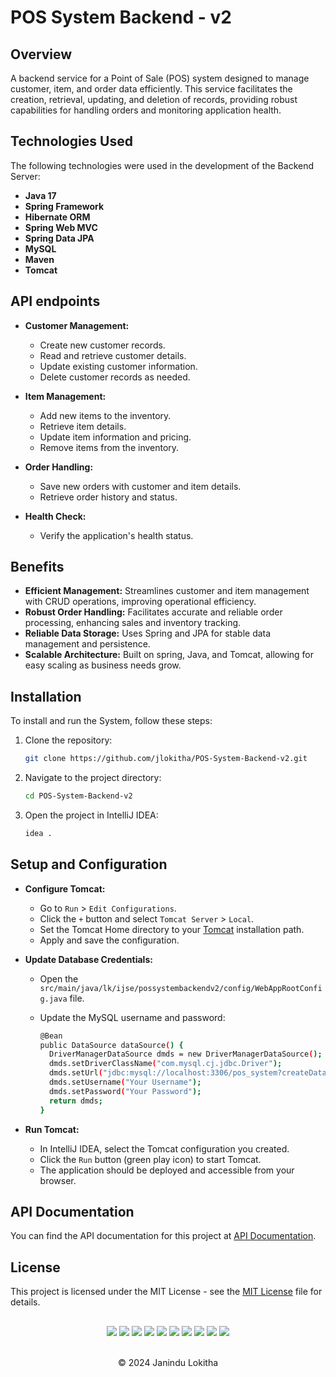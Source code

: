 ﻿# POS System Backend - v2

## Overview
A backend service for a Point of Sale (POS) system designed to manage customer, item, and order data efficiently. This service facilitates the creation, retrieval, updating, and deletion of records, providing robust capabilities for handling orders and monitoring application health.

## Technologies Used
The following technologies were used in the development of the Backend Server:

- **Java 17**
- **Spring Framework**
- **Hibernate ORM**
- **Spring Web MVC**
- **Spring Data JPA**
- **MySQL**
- **Maven**
- **Tomcat**

## API endpoints
- **Customer Management:**
    - Create new customer records.
    - Read and retrieve customer details.
    - Update existing customer information.
    - Delete customer records as needed.


- **Item Management:**
    - Add new items to the inventory.
    - Retrieve item details.
    - Update item information and pricing.
    - Remove items from the inventory.


- **Order Handling:**
    - Save new orders with customer and item details.
    - Retrieve order history and status.


- **Health Check:**
    - Verify the application's health status.

## Benefits

- **Efficient Management:** Streamlines customer and item management with CRUD operations, improving operational efficiency.
- **Robust Order Handling:** Facilitates accurate and reliable order processing, enhancing sales and inventory tracking.
- **Reliable Data Storage:** Uses Spring and JPA for stable data management and persistence.
- **Scalable Architecture:** Built on spring, Java, and Tomcat, allowing for easy scaling as business needs grow.

## Installation
To install and run the System, follow these steps:

1. Clone the repository:

   ```bash
   git clone https://github.com/jlokitha/POS-System-Backend-v2.git

2. Navigate to the project directory:

   ```bash
   cd POS-System-Backend-v2

3. Open the project in IntelliJ IDEA:

   ```bash
   idea .
## Setup and Configuration
- **Configure Tomcat:**
    - Go to `Run` > `Edit Configurations`.
    - Click the `+` button and select `Tomcat Server` > `Local`.
    - Set the Tomcat Home directory to your [Tomcat](https://tomcat.apache.org/download-90.cgi) installation path.
    - Apply and save the configuration.


- **Update Database Credentials:**
    - Open the `src/main/java/lk/ijse/possystembackendv2/config/WebAppRootConfig.java` file.
    - Update the MySQL username and password:

      ```bash
      @Bean
      public DataSource dataSource() {
        DriverManagerDataSource dmds = new DriverManagerDataSource();
        dmds.setDriverClassName("com.mysql.cj.jdbc.Driver");
        dmds.setUrl("jdbc:mysql://localhost:3306/pos_system?createDatabaseIfNotExist=true");
        dmds.setUsername("Your Username");
        dmds.setPassword("Your Password");
        return dmds;
      }

- **Run Tomcat:**
    - In IntelliJ IDEA, select the Tomcat configuration you created.
    - Click the `Run` button (green play icon) to start Tomcat.
    - The application should be deployed and accessible from your browser.


## API Documentation
You can find the API documentation for this project at [API Documentation](https://documenter.getpostman.com/view/35384124/2sAXxV4pTW).

## License
This project is licensed under the MIT License - see the [MIT License](LICENSE) file for details.

##
<div align="center">
<a href="https://github.com/jlokitha" target="_blank"><img src = "https://img.shields.io/badge/GitHub-000000?style=for-the-badge&logo=github&logoColor=white"></a>
<a href="https://git-scm.com/" target="_blank"><img src = "https://img.shields.io/badge/Git-000000?style=for-the-badge&logo=git&logoColor=white"></a>
<a href="https://spring.io/projects/spring-framework" target="_blank"><img src = "https://img.shields.io/badge/Spring_Framework-100000?style=for-the-badge&logo=spring&logoColor=white"></a>
<a href="https://spring.io/projects/spring-data-jpa" target="_blank"><img src = "https://img.shields.io/badge/Spring_Data_JPA-100000?style=for-the-badge&logo=spring&logoColor=white"></a>
<a href="https://hibernate.org/orm/" target="_blank"><img src = "https://img.shields.io/badge/Hibernate-100000?style=for-the-badge&logo=Hibernate&logoColor=white"></a>
<a href="https://www.mysql.com/downloads/" target="_blank"><img src = "https://img.shields.io/badge/MySQL-000000?style=for-the-badge&logo=mysql&logoColor=white"></a>
<a href="https://maven.apache.org/download.cgi" target="_blank"><img src = "https://img.shields.io/badge/Maven-000000?style=for-the-badge&logo=apachemaven&logoColor=white"></a>
<a href="https://tomcat.apache.org/download-90.cgi" target="_blank"><img src = "https://img.shields.io/badge/Tomcat-000000?style=for-the-badge&logo=apachetomcat&logoColor=white"></a>
<a href="https://www.postman.com/downloads/" target="_blank"><img src = "https://img.shields.io/badge/Postman-000000?style=for-the-badge&logo=Postman&logoColor=white"></a>
<a href="https://www.jetbrains.com/idea/download/?section=windows" target="_blank"><img src = "https://img.shields.io/badge/intellij-000000?style=for-the-badge&logo=intellijidea&logoColor=white"></a>
</div> <br>
<p align="center">
  &copy; 2024 Janindu Lokitha
</p>
